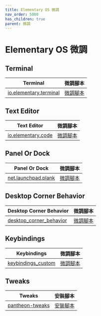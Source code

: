 ```yaml
---
title: Elementary OS 微調
nav_order: 5000
has_children: true
parent: 微調
---
```



# Elementary OS 微調


## Terminal

| Terminal | 微調腳本 |
| --- | --- |
| [io.elementary.terminal](https://samwhelp.github.io/note-about-elementary-os/read/adjustment/elementary/terminal.html) | [微調腳本](https://github.com/samwhelp/note-about-elementary-os/tree/gh-pages/_demo/adjustment/part-elementary/io.elementary.terminal) |



## Text Editor

| Text Editor | 微調腳本 |
| --- | --- |
| [io.elementary.code](https://samwhelp.github.io/note-about-elementary-os/read/adjustment/elementary/code.html) | [微調腳本](https://github.com/samwhelp/note-about-elementary-os/tree/gh-pages/_demo/adjustment/part-elementary/io.elementary.code) |


## Panel Or Dock

| Panel Or Dock | 微調腳本 |
| --- | --- |
| [net.launchpad.plank](https://samwhelp.github.io/note-about-elementary-os/read/adjustment/elementary/plank.html) | [微調腳本](https://github.com/samwhelp/note-about-elementary-os/tree/gh-pages/_demo/adjustment/part-elementary/plank) |


## Desktop Corner Behavior

| Desktop Corner Behavior | 微調腳本 |
| --- | --- |
| [desktop_corner_behavior](https://samwhelp.github.io/note-about-elementary-os/read/adjustment/elementary/desktop_corner_behavior.html) | [微調腳本](https://github.com/samwhelp/note-about-elementary-os/tree/gh-pages/_demo/adjustment/part-elementary/desktop_corner_behavior) |


## Keybindings

| Keybindings | 微調腳本 |
| --- | --- |
| [keybindings_custom](https://samwhelp.github.io/note-about-elementary-os/read/adjustment/elementary/keybindings_custom.html) | [微調腳本](https://github.com/samwhelp/note-about-elementary-os/tree/gh-pages/_demo/adjustment/part-elementary/keybindings_custom) |


## Tweaks

| Tweaks | 安裝腳本 |
| --- | --- |
| [pantheon-tweaks](https://samwhelp.github.io/note-about-elementary-os/read/adjustment/elementary/pantheon-tweaks.html) | [安裝腳本](https://github.com/samwhelp/note-about-elementary-os/tree/gh-pages/_demo/adjustment/part-elementary/pantheon-tweaks) |


